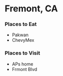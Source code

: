 # Fremont, CA

### Places to Eat
- Pakwan
- ChevyMex

### Places to Visit
- APs home
- Frmont Blvd
```

